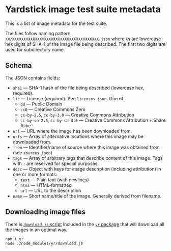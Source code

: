 # Yardstick image test suite metadata

This is a list of image metadata for the test suite.

The files follow naming pattern `XX/XXXXXXXXXXXXXXXXXXXXXXXXXXXXXXXXXXXXXX.json` where `X`s are lowercase hex digits of SHA-1 of the image file being described. The first two digits are used for subdirectory name.

## Schema

The JSON contains fields:

* `sha1` — SHA-1 hash of the file being described (lowercase hex, required).
* `lic` — License (required). See `licenses.json`. One of:
    * `pd` — Public Domain
    * `cc0` — Creative Commons Zero
    * `cc-by-2.5`, `cc-by-3.0` — Creative Commons Attribution
    * `cc-by-sa-2.5`, `cc-by-sa-3.0` — Creative Commons Attribution + Share Alike
* `url` — URL where the image has been downloaded from.
* `urls` — Array of alternative locations where this image may be downloaded from.
* `from` — Identifier/name of source where this image was obtained from (see `sources.json`)
* `tags` — Array of arbitrary tags that describe content of this image. Tags with `:` are reserved for special purposes.
* `desc` — Object with keys for image description (including attribution) in one or more formats:
    * `text` — Plain text (with newlines)
    * `html` — HTML-formatted
    * `url` — URL to the description
* `name` — Short name/title of the image. Generally derived from filename.

## Downloading image files

There is [`download.js` script](https://github.com/yardstickpics/tools/blob/master/download.js) included in the [`yr` package](https://www.npmjs.com/package/yr) that will download all the images in an optimal way.

```sh
npm i yr
node ./node_modules/yr/download.js
```
